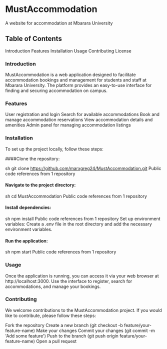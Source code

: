 # MustAccommodation
A website for accommodation at Mbarara University

## Table of Contents
Introduction
Features
Installation
Usage
Contributing
License

### Introduction
MustAccommodation is a web application designed to facilitate accommodation bookings and management for students and staff at Mbarara University. 
The platform provides an easy-to-use interface for finding and securing accommodation on campus.

### Features
User registration and login
Search for available accommodations
Book and manage accommodation reservations
View accommodation details and amenities
Admin panel for managing accommodation listings

### Installation
To set up the project locally, follow these steps:

####Clone the repository:

sh
git clone https://github.com/marxgreg24/MustAccommodation.git
 Public code references from 1 repository
 
#### Navigate to the project directory:

sh
cd MustAccommodation
 Public code references from 1 repository
 
#### Install dependencies:

sh
npm install
 Public code references from 1 repository
Set up environment variables: Create a .env file in the root directory and add the necessary environment variables.

#### Run the application:

sh
npm start
 Public code references from 1 repository
 
### Usage
Once the application is running, you can access it via your web browser at http://localhost:3000. Use the interface to register, search for accommodations, and manage your bookings.

### Contributing
We welcome contributions to the MustAccommodation project. If you would like to contribute, please follow these steps:

Fork the repository
Create a new branch (git checkout -b feature/your-feature-name)
Make your changes
Commit your changes (git commit -m 'Add some feature')
Push to the branch (git push origin feature/your-feature-name)
Open a pull request
